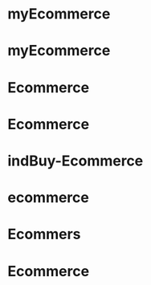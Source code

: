 # myEcommerce
# myEcommerce
# Ecommerce
# Ecommerce
# indBuy-Ecommerce
# ecommerce
# Ecommers
# Ecommerce
